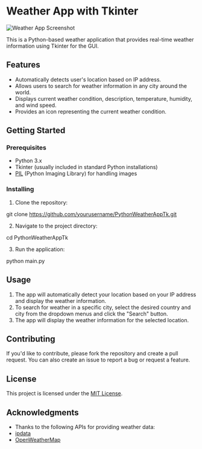 # Weather App with Tkinter

![Weather App Screenshot](screenshot.png)

This is a Python-based weather application that provides real-time weather information using Tkinter for the GUI.

## Features

- Automatically detects user's location based on IP address.
- Allows users to search for weather information in any city around the world.
- Displays current weather condition, description, temperature, humidity, and wind speed.
- Provides an icon representing the current weather condition.

## Getting Started

### Prerequisites

- Python 3.x
- Tkinter (usually included in standard Python installations)
- [PIL](https://pillow.readthedocs.io/en/stable/installation.html) (Python Imaging Library) for handling images

### Installing

1. Clone the repository:

git clone https://github.com/yourusername/PythonWeatherAppTk.git

2. Navigate to the project directory:

cd PythonWeatherAppTk

3. Run the application:

python main.py

## Usage

1. The app will automatically detect your location based on your IP address and display the weather information.
2. To search for weather in a specific city, select the desired country and city from the dropdown menus and click the "Search" button.
3. The app will display the weather information for the selected location.

## Contributing

If you'd like to contribute, please fork the repository and create a pull request. You can also create an issue to report a bug or request a feature.

## License

This project is licensed under the [MIT License](LICENSE).

## Acknowledgments

- Thanks to the following APIs for providing weather data:
- [ipdata](https://ipdata.co/)
- [OpenWeatherMap](https://openweathermap.org/)
